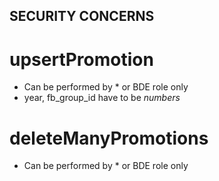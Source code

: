 ## SECURITY CONCERNS

# upsertPromotion

- Can be performed by * or BDE role only
- year, fb_group_id have to be *numbers*

# deleteManyPromotions

- Can be performed by * or BDE role only